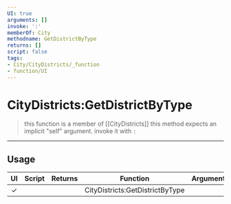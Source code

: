 ```yaml
---
UI: true
arguments: []
invoke: ':'
memberOf: City
methodname: GetDistrictByType
returns: []
script: false
tags:
- City/CityDistricts/_function
- function/UI
---
```

# CityDistricts:GetDistrictByType
> this function is a member of [[CityDistricts]]
> this method expects an implicit "self" argument. invoke it with `:`
-----
## Usage
|  UI | Script | Returns | Function | Arguments |
|:---:|:------:|-------:|:--------:|:---------|
|✓| ||CityDistricts:GetDistrictByType||
